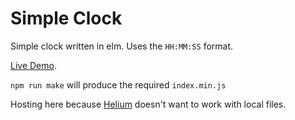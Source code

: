 # Simple Clock

Simple clock written in elm. Uses the `HH:MM:SS` format.

[Live Demo](https://dbowring.github.io/elm-clock/).

`npm run make` will produce the required `index.min.js`

Hosting here because [Helium](https://slashlos.github.io/Helium/) doesn't want to work with local files.

